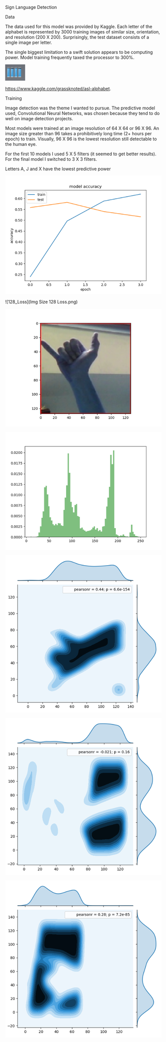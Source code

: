 
Sign Language Detection



Data

The data used for this model was provided by Kaggle.  Each letter of the alphabet is represented by 3000 training images of similar size, orientation, and resolution (200 X 200).  Surprisingly, the test dataset consists of a single image per letter.

The single biggest limitation to a swift solution appears to be computing power.  Model training frequently taxed the processor to 300%.

![Processor](Processor.png)

https://www.kaggle.com/grassknoted/asl-alphabet.

Training

Image detection was the theme I wanted to pursue.  The predictive model used, Convolutional Neural Networks, was chosen because they tend to do well on image detection projects.  

Most models were trained at an image resolution of 64 X 64 or 96 X 96.  An image size greater than 96 takes a prohibitively long time (2+ hours per epoch) to train.  Visually, 96 X 96 is the lowest resolution still detectable to the human eye.

For the first 10 models I used 5 X 5 filters (it seemed to get better results).  For the final model I switched to 3 X 3 filters.


Letters A, J and X have the lowest predictive power

![128_Accuracy](128_Accuracy.png)

![128_Loss](Img Size 128 Loss.png)

![Letter Y at 128](Y128.png)

![Y 128 Distribution](Y_128_Dist.png)

![Y 128 Between 25 and 60](Y128_25_60.png)

![Y 128 Between 80 and 105](Y_128_80_105.png)

![Y 128 Between 170 and 195](Y_128_170_195.png)
